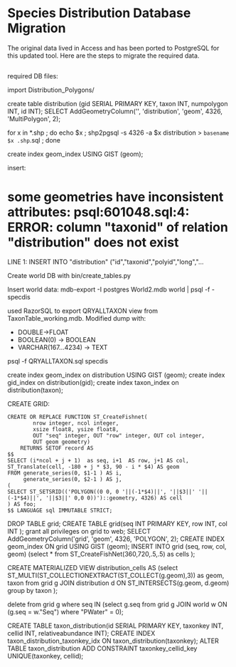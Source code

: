 # Species Distribution Database Migration

The original data lived in Access and has been ported to PostgreSQL for this updated tool.  Here are the steps to migrate the required data.

## 
required DB files:

import 
Distribution_Polygons/

create table distribution (gid SERIAL PRIMARY KEY, taxon INT, numpolygon INT, id INT);
SELECT AddGeometryColumn('', 'distribution', 'geom', 4326, 'MultiPolygon', 2);

for x in *.shp ;   do echo $x ; shp2pgsql  -s 4326  -a $x distribution > `basename $x .shp`.sql ; done

create index geom_index USING GIST (geom);

insert:
# some geometries have inconsistent attributes: psql:601048.sql:4: ERROR:  column "taxonid" of relation "distribution" does not exist
LINE 1: INSERT INTO "distribution" ("id","taxonid","polyid","long","...

Create world DB with bin/create_tables.py

Insert world data:
mdb-export    -I postgres  World2.mdb  world | psql -f - specdis


used RazorSQL to export QRYALLTAXON view from TaxonTable_working.mdb.    Modified dump with:
- DOUBLE->FLOAT
- BOOLEAN(0) -> BOOLEAN
- VARCHAR(167...4234) -> TEXT

psql -f QRYALLTAXON.sql specdis

create index geom_index on distribution USING GIST  (geom);
create index gid_index on distribution(gid);
create index taxon_index on distribution(taxon);

CREATE GRID:

    CREATE OR REPLACE FUNCTION ST_CreateFishnet(
            nrow integer, ncol integer,
            xsize float8, ysize float8,
            OUT "seq" integer, OUT "row" integer, OUT col integer,
            OUT geom geometry)
        RETURNS SETOF record AS
    $$
    SELECT (i*ncol + j + 1)  as seq, i+1  AS row, j+1 AS col, ST_Translate(cell, -180 + j * $3, 90 - i * $4) AS geom
    FROM generate_series(0, $1-1 ) AS i,
         generate_series(0, $2-1 ) AS j,
    (
    SELECT ST_SETSRID(('POLYGON((0 0, 0 '||(-1*$4)||', '||$3||' '||(-1*$4)||', '||$3||' 0,0 0))')::geometry, 4326) AS cell
    ) AS foo;
    $$ LANGUAGE sql IMMUTABLE STRICT;

DROP TABLE grid;
CREATE TABLE grid(seq INT PRIMARY KEY, row INT, col INT );
grant all privileges on grid to web;
SELECT AddGeometryColumn('grid', 'geom', 4326, 'POLYGON', 2);
CREATE INDEX geom_index ON grid USING GIST (geom);
INSERT INTO grid (seq, row, col, geom) (select * from ST_CreateFishNet(360,720,.5,.5) as cells );


CREATE MATERIALIZED VIEW distribution_cells AS (select ST_MULTI(ST_COLLECTIONEXTRACT(ST_COLLECT(g.geom),3)) as geom, taxon from grid g JOIN distribution d ON  ST_INTERSECTS(g.geom, d.geom)  group by taxon );

delete from grid g where seq IN (select g.seq from grid g JOIN world w ON (g.seq = w."Seq") where "PWater" = 0);


CREATE TABLE taxon_distribution(id SERIAL PRIMARY KEY, taxonkey INT, cellid INT, relativeabundance INT);
CREATE INDEX taxon_distribution_taxonkey_idx ON taxon_distribution(taxonkey);
ALTER TABLE taxon_distribution ADD CONSTRAINT taxonkey_cellid_key UNIQUE(taxonkey, cellid);
